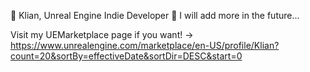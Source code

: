 👋 Klian, Unreal Engine Indie Developer
🤔 I will add more in the future...

Visit my UEMarketplace page if you want!
-> https://www.unrealengine.com/marketplace/en-US/profile/Klian?count=20&sortBy=effectiveDate&sortDir=DESC&start=0
